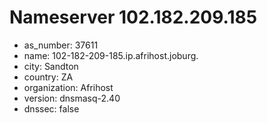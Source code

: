 # Nameserver 102.182.209.185

* as_number: 37611
* name: 102-182-209-185.ip.afrihost.joburg.
* city: Sandton
* country: ZA
* organization: Afrihost
* version: dnsmasq-2.40
* dnssec: false
